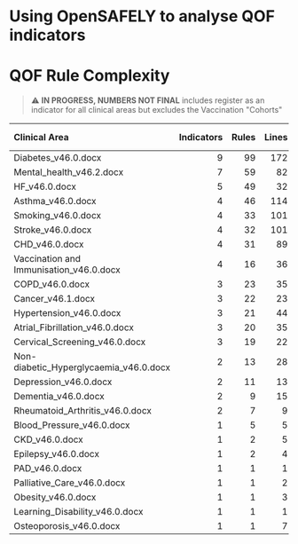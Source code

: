 # Using OpenSAFELY to analyse QOF indicators

# QOF Rule Complexity

> :warning: **IN PROGRESS, NUMBERS NOT FINAL** includes register as an indicator for all clinical areas but excludes the Vaccination "Cohorts"

| Clinical Area                           |   Indicators |   Rules |   Lines |   Variables |   Code clusters |
|:----------------------------------------|-------------:|--------:|--------:|------------:|----------------:|
| Diabetes_v46.0.docx                     |            9 |      99 |     172 |          66 |              52 |
| Mental_health_v46.2.docx                |            7 |      59 |      82 |          90 |              66 |
| HF_v46.0.docx                           |            5 |      49 |      32 |          42 |              29 |
| Asthma_v46.0.docx                       |            4 |      46 |     114 |          39 |              23 |
| Smoking_v46.0.docx                      |            4 |      33 |     101 |          44 |              28 |
| Stroke_v46.0.docx                       |            4 |      32 |     101 |          39 |              28 |
| CHD_v46.0.docx                          |            4 |      31 |      89 |          32 |              22 |
| Vaccination and Immunisation_v46.0.docx |            4 |      16 |      36 |          50 |              20 |
| COPD_v46.0.docx                         |            3 |      23 |      35 |          27 |              17 |
| Cancer_v46.1.docx                       |            3 |      22 |      23 |          10 |               6 |
| Hypertension_v46.0.docx                 |            3 |      21 |      44 |          19 |               8 |
| Atrial_Fibrillation_v46.0.docx          |            3 |      20 |      35 |          21 |              12 |
| Cervical_Screening_v46.0.docx           |            3 |      19 |      22 |          11 |               6 |
| Non-diabetic_Hyperglycaemia_v46.0.docx  |            2 |      13 |      28 |          17 |              10 |
| Depression_v46.0.docx                   |            2 |      11 |      13 |          11 |               6 |
| Dementia_v46.0.docx                     |            2 |       9 |      15 |          12 |               8 |
| Rheumatoid_Arthritis_v46.0.docx         |            2 |       7 |       9 |          10 |               5 |
| Blood_Pressure_v46.0.docx               |            1 |       5 |       5 |           7 |               2 |
| CKD_v46.0.docx                          |            1 |       2 |       5 |           7 |               3 |
| Epilepsy_v46.0.docx                     |            1 |       2 |       4 |           7 |               3 |
| PAD_v46.0.docx                          |            1 |       1 |       1 |           4 |               1 |
| Palliative_Care_v46.0.docx              |            1 |       1 |       2 |           6 |               2 |
| Obesity_v46.0.docx                      |            1 |       1 |       3 |           6 |               2 |
| Learning_Disability_v46.0.docx          |            1 |       1 |       1 |           4 |               1 |
| Osteoporosis_v46.0.docx                 |            1 |       1 |       7 |          11 |               4 |
